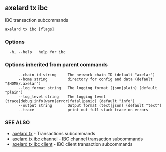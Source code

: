 ## axelard tx ibc

IBC transaction subcommands

```
axelard tx ibc [flags]
```

### Options

```
  -h, --help   help for ibc
```

### Options inherited from parent commands

```
      --chain-id string     The network chain ID (default "axelar")
      --home string         directory for config and data (default "$HOME/.axelar")
      --log_format string   The logging format (json|plain) (default "plain")
      --log_level string    The logging level (trace|debug|info|warn|error|fatal|panic) (default "info")
      --output string       Output format (text|json) (default "text")
      --trace               print out full stack trace on errors
```

### SEE ALSO

- [axelard tx](axelard_tx.md) - Transactions subcommands
- [axelard tx ibc channel](axelard_tx_ibc_channel.md) - IBC channel transaction subcommands
- [axelard tx ibc client](axelard_tx_ibc_client.md) - IBC client transaction subcommands
